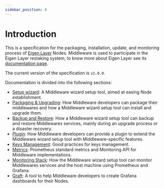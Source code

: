 ```yaml
---
sidebar_position: 0
---
```


# Introduction

This is a specification for the packaging, installation, update, and monitoring process of [Eigen Layer](https://www.eigenlayer.xyz/) Nodes. Middleware is used to participate in the Eigen Layer restaking system, to know more about Eigen Layer see its [documentation page](https://docs.eigenlayer.xyz/overview/readme). 

The current version of the specification is `v1.0.0`.

Documentation is divided into the following sections:

- [Setup wizard](/docs/wizard/intro): A Middleware wizard setup tool, aimed at easing Node establishment.
- [Packaging & Upgrading](/docs/packaging/): How Middleware developers can package their middlewares and how a Middleware wizard setup tool can install and upgrade them.
- [Backup and Restore](/docs/backup/intro): How a Middleware wizard setup tool can backup and restore Middlewares services, mainly during an upgrade process or a disaster recovery.
- [Plugin](/docs/plugin/intro): How Middleware developers can provide a plugin to extend the Middleware wizard setup tool with Middleware-specific features.
- [Keys Management](/docs/keys/intro): Good practices for keys management.
- [Metrics](/docs/category/metrics): Prometheus standard metrics and Monitoring API for Middleware implementations.
- [Monitoring Stack](/docs/monitoring/intro): How the Middleware wizard setup tool can monitor Middlewares services and the host machine using Prometheus and Grafana.
- [Graft](/docs/graft/intro): A tool to help Middleware developers to create Grafana dashboards for their Nodes.
